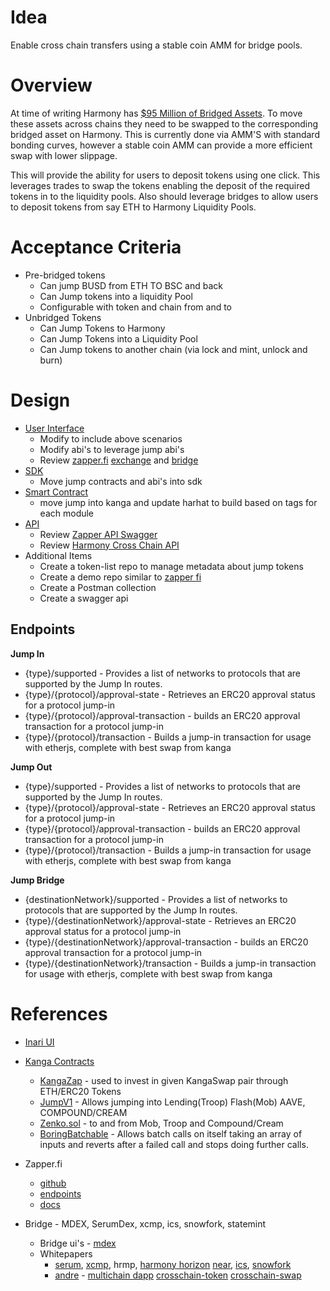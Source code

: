 # Idea

Enable cross chain transfers using a stable coin AMM for bridge pools.

# Overview

At time of writing Harmony has [$95 Million of Bridged Assets](https://bridge.harmony.one/tokens). To move these assets across chains they need to be swapped to the corresponding bridged asset on Harmony. This is currently done via AMM'S with standard bonding curves, however a stable coin AMM can provide a more efficient swap with lower slippage.


This will provide the ability for users to deposit tokens using one click.
This leverages trades to swap the tokens enabling the deposit of the required tokens in to the liquidity pools.
Also should leverage bridges to allow users to deposit tokens from say ETH to Harmony Liquidity Pools.

# Acceptance Criteria
* Pre-bridged tokens
  * Can jump BUSD from ETH TO BSC and back
  * Can Jump tokens into a liquidity Pool
  * Configurable with token and chain from and to
* Unbridged Tokens
  * Can Jump Tokens to Harmony
  * Can Jump Tokens into a Liquidity Pool 
  * Can Jump tokens to another chain (via lock and  mint, unlock and burn)
# Design
* [User Interface](https://github.com/KangaFinance/kanga-interface/blob/joey/src/pages/jump/index.tsx)
  * Modify to include above scenarios
  * Modify abi's to leverage jump abi's
  * Review [zapper.fi](https://zapper.fi/) [exchange](https://zapper.fi/exchange) and [bridge](https://zapper.fi/bridge)
* [SDK](https://github.com/KangaFinance/kanga-sdk)
  * Move jump contracts and abi's into sdk
* [Smart Contract](https://github.com/KangaFinance/jump)
  * move jump into kanga and update harhat to build based on tags for each module
* [API](https://github.com/KangaFinance/kanga-api)
  * Review [Zapper API Swagger](https://api.zapper.fi/api/static/index.html)
  * Review [Harmony Cross Chain API](https://github.com/harmony-one/crosschain-api)
* Additional Items
  * Create a token-list repo to manage metadata about jump tokens
  * Create a demo repo similar to [zapper fi](https://github.com/Zapper-fi/Zapper-API-Stack)
  * Create a Postman collection
  * Create a swagger api

## Endpoints
**Jump In**
* {type}/supported - Provides a list of networks to protocols that are supported by the Jump In routes.
* {type}/{protocol}/approval-state - Retrieves an ERC20 approval status for a protocol jump-in
* {type}/{protocol}/approval-transaction  - builds an ERC20 approval transaction for a protocol jump-in
* {type}/{protocol}/transaction  - Builds a jump-in transaction for usage with etherjs, complete with best swap from kanga

**Jump Out**
* {type}/supported - Provides a list of networks to protocols that are supported by the Jump In routes.
* {type}/{protocol}/approval-state - Retrieves an ERC20 approval status for a protocol jump-in
* {type}/{protocol}/approval-transaction  - builds an ERC20 approval transaction for a protocol jump-in
* {type}/{protocol}/transaction  - Builds a jump-in transaction for usage with etherjs, complete with best swap from kanga

**Jump Bridge**
* {destinationNetwork}/supported - Provides a list of networks to protocols that are supported by the Jump In routes.
* {type}/{destinationNetwork}/approval-state - Retrieves an ERC20 approval status for a protocol jump-in
* {type}/{destinationNetwork}/approval-transaction  - builds an ERC20 approval transaction for a protocol jump-in
* {type}/{destinationNetwork}/transaction  - Builds a jump-in transaction for usage with etherjs, complete with best swap from kanga


# References
- [Inari UI](https://app.sushi.com/inari)
- [Kanga Contracts](https://github.com/kangafinance)
  - [KangaZap](https://github.com/KangaFinance/jump/blob/main/contracts/KangaZap.sol) - used to invest in given KangaSwap pair through ETH/ERC20 Tokens
  - [JumpV1](https://github.com/KangaFinance/jump/blob/main/contracts/JumpV1.sol) - Allows jumping into Lending(Troop) Flash(Mob) AAVE, COMPOUND/CREAM
  - [Zenko.sol](https://github.com/KangaFinance/jump/blob/main/contracts/Zenko.sol) - to and from Mob, Troop and Compound/Cream
  - [BoringBatchable](https://github.com/KangaFinance/jump/blob/main/contracts/BoringBatchable.sol) - Allows batch calls on itself taking an array of inputs and reverts after a failed call and stops doing further calls.
- Zapper.fi
  - [github](https://github.com/Zapper-fi)
  - [endpoints](https://docs.zapper.fi/zapper-api/endpoints)
  - [docs](https://docs.zapper.fi/zapper-api/api-guides/zap-in)

- Bridge - MDEX, SerumDex, xcmp, ics, snowfork, statemint
    - Bridge ui's - [mdex](https://mdex.com/#/bridge)
    - Whitepapers
        - [serum](https://projectserum.com/serum_white_paper.pdf), [xcmp](https://wiki.polkadot.network/docs/en/learn-crosschain), hrmp, [harmony horizon](https://github.com/harmony-one/papers/blob/master/horizon.pdf) [near](https://near.org/blog/eth-near-rainbow-bridge/), [ics](https://github.com/cosmos/ibc), [snowfork](https://github.com/Snowfork/polkadot-ethereum)
        - [andre](https://andrecronje.medium.com/) - [multichain dapp](https://andrecronje.medium.com/multichain-dapp-guide-standards-and-best-practices-8fabe2672c60) [crosschain-token](https://andrecronje.medium.com/deploying-your-own-cross-chain-token-101-240420efd0d9) [crosschain-swap](https://andrecronje.medium.com/what-is-this-cross-chain-stuff-3528540423e1)